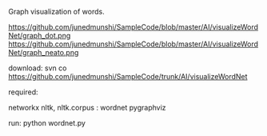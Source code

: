 
Graph visualization of words.


https://github.com/junedmunshi/SampleCode/blob/master/AI/visualizeWordNet/graph_dot.png
https://github.com/junedmunshi/SampleCode/blob/master/AI/visualizeWordNet/graph_neato.png

download:
svn co https://github.com/junedmunshi/SampleCode/trunk/AI/visualizeWordNet

required:

networkx
nltk, nltk.corpus : wordnet 
pygraphviz

run:
python wordnet.py


